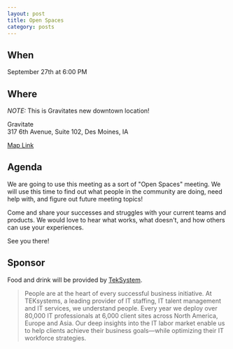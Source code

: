 ```yaml
---
layout: post
title: Open Spaces
category: posts
---
```


## When

September 27th at 6:00 PM

## Where

_NOTE:_ This is Gravitates new downtown location!

Gravitate<br />
317 6th Avenue, Suite 102, Des Moines, IA

[Map Link](https://www.google.com/maps/place/Gravitate/@41.5861048,-93.6254949,18z/data=!4m8!1m2!2m1!1sgravitate!3m4!1s0x0:0xe023dfcdceee74a!8m2!3d41.586651!4d-93.6244781)

## Agenda

We are going to use this meeting as a sort of "Open Spaces" meeting. We will use this time to find out what
people in the community are doing, need help with, and figure out future meeting topics!

Come and share your successes and struggles with your current teams and products. We would love to hear what works,
what doesn't, and how others can use your experiences.

See you there!

## Sponsor

Food and drink will be provided by [TekSystem](https://www.teksystems.com).

> People are at the heart of every successful business initiative. At TEKsystems, a leading provider of IT staffing, IT talent management and IT services, we understand people. Every year we deploy over 80,000 IT professionals at 6,000 client sites across North America, Europe and Asia. Our deep insights into the IT labor market enable us to help clients achieve their business goals—while optimizing their IT workforce strategies.
